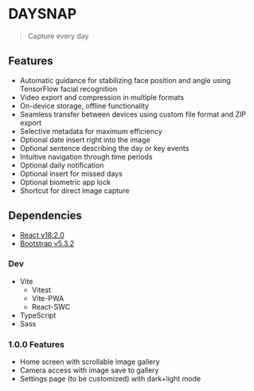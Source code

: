 # DAYSNAP

>Capture every day

## Features

- Automatic guidance for stabilizing face position and angle using TensorFlow facial recognition
- Video export and compression in multiple formats
- On-device storage, offline functionality
- Seamless transfer between devices using custom file format and ZIP export
- Selective metadata for maximum efficiency
- Optional date insert right into the image
- Optional sentence describing the day or key events
- Intuitive navigation through time periods
- Optional daily notification
- Optional insert for missed days
- Optional biometric app lock
- Shortcut for direct image capture

## Dependencies

- [React v18.2.0](https://react.dev/)
- [Bootstrap v5.3.2](https://getbootstrap.com/)

### Dev

- Vite
  - Vitest
  - Vite-PWA
  - React-SWC
- TypeScript
- Sass

### 1.0.0 Features

- Home screen with scrollable image gallery
- Camera access with image save to gallery
- Settings page (to be customized) with dark+light mode
